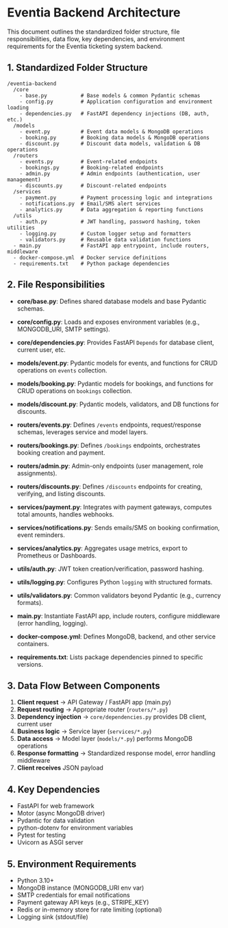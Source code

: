 # Eventia Backend Architecture

This document outlines the standardized folder structure, file responsibilities, data flow, key dependencies, and environment requirements for the Eventia ticketing system backend.

## 1. Standardized Folder Structure

```
/eventia-backend
  /core
    - base.py           # Base models & common Pydantic schemas
    - config.py         # Application configuration and environment loading
    - dependencies.py   # FastAPI dependency injections (DB, auth, etc.)
  /models
    - event.py          # Event data models & MongoDB operations
    - booking.py        # Booking data models & MongoDB operations
    - discount.py       # Discount data models, validation & DB operations
  /routers
    - events.py         # Event-related endpoints
    - bookings.py       # Booking-related endpoints
    - admin.py          # Admin endpoints (authentication, user management)
    - discounts.py      # Discount-related endpoints
  /services
    - payment.py        # Payment processing logic and integrations
    - notifications.py  # Email/SMS alert services
    - analytics.py      # Data aggregation & reporting functions
  /utils
    - auth.py           # JWT handling, password hashing, token utilities
    - logging.py        # Custom logger setup and formatters
    - validators.py     # Reusable data validation functions
  - main.py             # FastAPI app entrypoint, include routers, middleware
  - docker-compose.yml  # Docker service definitions
  - requirements.txt    # Python package dependencies
```

## 2. File Responsibilities

- **core/base.py**: Defines shared database models and base Pydantic schemas.
- **core/config.py**: Loads and exposes environment variables (e.g., MONGODB_URI, SMTP settings).
- **core/dependencies.py**: Provides FastAPI `Depends` for database client, current user, etc.

- **models/event.py**: Pydantic models for events, and functions for CRUD operations on `events` collection.
- **models/booking.py**: Pydantic models for bookings, and functions for CRUD operations on `bookings` collection.
- **models/discount.py**: Pydantic models, validators, and DB functions for discounts.

- **routers/events.py**: Defines `/events` endpoints, request/response schemas, leverages service and model layers.
- **routers/bookings.py**: Defines `/bookings` endpoints, orchestrates booking creation and payment.
- **routers/admin.py**: Admin-only endpoints (user management, role assignments).
- **routers/discounts.py**: Defines `/discounts` endpoints for creating, verifying, and listing discounts.

- **services/payment.py**: Integrates with payment gateways, computes total amounts, handles webhooks.
- **services/notifications.py**: Sends emails/SMS on booking confirmation, event reminders.
- **services/analytics.py**: Aggregates usage metrics, export to Prometheus or Dashboards.

- **utils/auth.py**: JWT token creation/verification, password hashing.
- **utils/logging.py**: Configures Python `logging` with structured formats.
- **utils/validators.py**: Common validators beyond Pydantic (e.g., currency formats).

- **main.py**: Instantiate FastAPI app, include routers, configure middleware (error handling, logging).
- **docker-compose.yml**: Defines MongoDB, backend, and other service containers.
- **requirements.txt**: Lists package dependencies pinned to specific versions.

## 3. Data Flow Between Components

1. **Client request** -> API Gateway / FastAPI app (main.py)
2. **Request routing** -> Appropriate router (`routers/*.py`)
3. **Dependency injection** -> `core/dependencies.py` provides DB client, current user
4. **Business logic** -> Service layer (`services/*.py`)
5. **Data access** -> Model layer (`models/*.py`) performs MongoDB operations
6. **Response formatting** -> Standardized response model, error handling middleware
7. **Client receives** JSON payload

## 4. Key Dependencies

- FastAPI for web framework
- Motor (async MongoDB driver)
- Pydantic for data validation
- python-dotenv for environment variables
- Pytest for testing
- Uvicorn as ASGI server

## 5. Environment Requirements

- Python 3.10+
- MongoDB instance (MONGODB_URI env var)
- SMTP credentials for email notifications
- Payment gateway API keys (e.g., STRIPE_KEY)
- Redis or in-memory store for rate limiting (optional)
- Logging sink (stdout/file)
